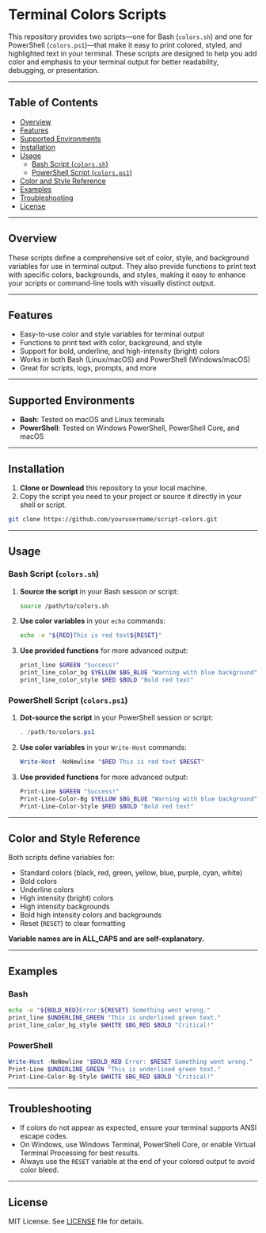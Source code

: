 # Terminal Colors Scripts

This repository provides two scripts—one for Bash (`colors.sh`) and one for PowerShell (`colors.ps1`)—that make it easy to print colored, styled, and highlighted text in your terminal. These scripts are designed to help you add color and emphasis to your terminal output for better readability, debugging, or presentation.

---

## Table of Contents

- [Overview](#overview)
- [Features](#features)
- [Supported Environments](#supported-environments)
- [Installation](#installation)
- [Usage](#usage)
  - [Bash Script (`colors.sh`)](#bash-script-colorssh)
  - [PowerShell Script (`colors.ps1`)](#powershell-script-colorsps1)
- [Color and Style Reference](#color-and-style-reference)
- [Examples](#examples)
- [Troubleshooting](#troubleshooting)
- [License](#license)

---

## Overview

These scripts define a comprehensive set of color, style, and background variables for use in terminal output. They also provide functions to print text with specific colors, backgrounds, and styles, making it easy to enhance your scripts or command-line tools with visually distinct output.

---

## Features

- Easy-to-use color and style variables for terminal output
- Functions to print text with color, background, and style
- Support for bold, underline, and high-intensity (bright) colors
- Works in both Bash (Linux/macOS) and PowerShell (Windows/macOS)
- Great for scripts, logs, prompts, and more

---

## Supported Environments

- **Bash**: Tested on macOS and Linux terminals
- **PowerShell**: Tested on Windows PowerShell, PowerShell Core, and macOS

---

## Installation

1. **Clone or Download** this repository to your local machine.
2. Copy the script you need to your project or source it directly in your shell or script.

```bash
git clone https://github.com/yourusername/script-colors.git
```

---

## Usage

### Bash Script (`colors.sh`)

1. **Source the script** in your Bash session or script:

   ```bash
   source /path/to/colors.sh
   ```

2. **Use color variables** in your `echo` commands:

   ```bash
   echo -e "${RED}This is red text${RESET}"
   ```

3. **Use provided functions** for more advanced output:

   ```bash
   print_line $GREEN "Success!"
   print_line_color_bg $YELLOW $BG_BLUE "Warning with blue background"
   print_line_color_style $RED $BOLD "Bold red text"
   ```

### PowerShell Script (`colors.ps1`)

1. **Dot-source the script** in your PowerShell session or script:

   ```powershell
   . /path/to/colors.ps1
   ```

2. **Use color variables** in your `Write-Host` commands:

   ```powershell
   Write-Host -NoNewline "$RED This is red text $RESET"
   ```

3. **Use provided functions** for more advanced output:

   ```powershell
   Print-Line $GREEN "Success!"
   Print-Line-Color-Bg $YELLOW $BG_BLUE "Warning with blue background"
   Print-Line-Color-Style $RED $BOLD "Bold red text"
   ```

---

## Color and Style Reference

Both scripts define variables for:

- Standard colors (black, red, green, yellow, blue, purple, cyan, white)
- Bold colors
- Underline colors
- High intensity (bright) colors
- High intensity backgrounds
- Bold high intensity colors and backgrounds
- Reset (`RESET`) to clear formatting

**Variable names are in ALL_CAPS and are self-explanatory.**

---

## Examples

### Bash

```bash
echo -e "${BOLD_RED}Error:${RESET} Something went wrong."
print_line $UNDERLINE_GREEN "This is underlined green text."
print_line_color_bg_style $WHITE $BG_RED $BOLD "Critical!"
```

### PowerShell

```powershell
Write-Host -NoNewline "$BOLD_RED Error: $RESET Something went wrong."
Print-Line $UNDERLINE_GREEN "This is underlined green text."
Print-Line-Color-Bg-Style $WHITE $BG_RED $BOLD "Critical!"
```

---

## Troubleshooting

- If colors do not appear as expected, ensure your terminal supports ANSI escape codes.
- On Windows, use Windows Terminal, PowerShell Core, or enable Virtual Terminal Processing for best results.
- Always use the `RESET` variable at the end of your colored output to avoid color bleed.

---

## License

MIT License. See [LICENSE](LICENSE) file for details.

